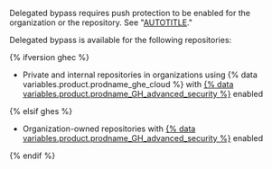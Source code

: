 Delegated bypass requires push protection to be enabled for the organization or the repository. See "[AUTOTITLE](/code-security/secret-scanning/introduction/about-push-protection)."

Delegated bypass is available for the following repositories:

{% ifversion ghec %}

* Private and internal repositories in organizations using {% data variables.product.prodname_ghe_cloud %} with [{% data variables.product.prodname_GH_advanced_security %}](/get-started/learning-about-github/about-github-advanced-security) enabled

{% elsif ghes %}

* Organization-owned repositories with [{% data variables.product.prodname_GH_advanced_security %}](/get-started/learning-about-github/about-github-advanced-security) enabled

{% endif %}
